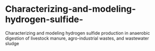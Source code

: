 # Characterizing-and-modeling-hydrogen-sulfide-
Characterizing and modeling hydrogen sulfide production in anaerobic digestion of livestock manure, agro-industrial wastes, and wastewater sludge

